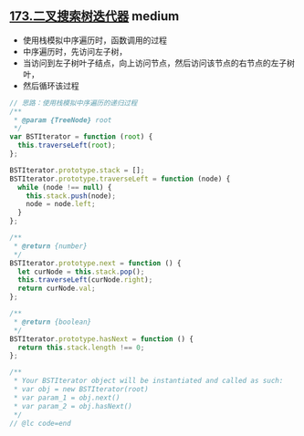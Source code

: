## [173.二叉搜索树迭代器](https://leetcode.cn/problems/binary-search-tree-iterator/) <Badge type="warning">medium</Badge>

- 使用栈模拟中序遍历时，函数调用的过程
- 中序遍历时，先访问左子树，
- 当访问到左子树叶子结点，向上访问节点，然后访问该节点的右节点的左子树叶，
- 然后循环该过程

```js
// 思路：使用栈模拟中序遍历的递归过程
/**
 * @param {TreeNode} root
 */
var BSTIterator = function (root) {
  this.traverseLeft(root);
};

BSTIterator.prototype.stack = [];
BSTIterator.prototype.traverseLeft = function (node) {
  while (node !== null) {
    this.stack.push(node);
    node = node.left;
  }
};

/**
 * @return {number}
 */
BSTIterator.prototype.next = function () {
  let curNode = this.stack.pop();
  this.traverseLeft(curNode.right);
  return curNode.val;
};

/**
 * @return {boolean}
 */
BSTIterator.prototype.hasNext = function () {
  return this.stack.length !== 0;
};

/**
 * Your BSTIterator object will be instantiated and called as such:
 * var obj = new BSTIterator(root)
 * var param_1 = obj.next()
 * var param_2 = obj.hasNext()
 */
// @lc code=end
```
